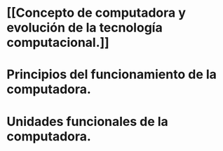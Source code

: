 # [[Concepto de computadora y evolución de la tecnología computacional.]]
# Principios del funcionamiento de la computadora.
# Unidades funcionales de la computadora.